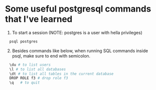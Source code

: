 # Some useful postgresql commands that I've learned
1. To start a session (NOTE: postgres is a user with hella privileges)
```bash
  psql postgres
```
2. Besides commands like below, when running SQL commands inside psql, make sure to end with semicolon.   
```bash
  \du # to list users
  \l # to list all databases
  \dt # to list all tables in the current database
  DROP ROLE f3 # drop role f3
  \q   # to quit
```
